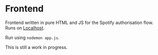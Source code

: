 # Frontend

Frontend written in pure HTML and JS for the Spotify authorisation flow. Runs on [Localhost](http://localhost:8000).

Run using `nodemon app.js`.

This is still a work in progress.
